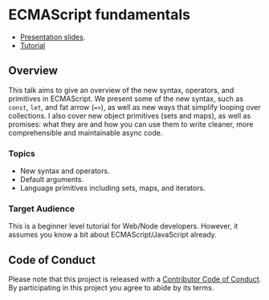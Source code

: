 # ECMAScript fundamentals

 * [Presentation slides](http://jsworkshops.github.io/fundamentals/presentation/).
 * [Tutorial](tutorial/)

## Overview
This talk aims to give an overview of the new syntax, operators, and primitives in ECMAScript. We present some of the new syntax, such as `const`, `let`, and fat arrow (`=>`), as well as new ways that simplify looping over collections. I also cover new object primitives (sets and maps), as well as promises: what they are and how you can use them to write cleaner, more comprehensible and maintainable async code.

### Topics

  * New syntax and operators.
  * Default arguments.
  * Language primitives including sets, maps, and iterators.

### Target Audience
This is a beginner level tutorial for Web/Node developers. However, it assumes you know a bit about ECMAScript/JavaScript already.

## Code of Conduct
Please note that this project is released with a [Contributor Code of Conduct](CODE_OF_CONDUCT.md). By participating in this project you agree to abide by its terms.